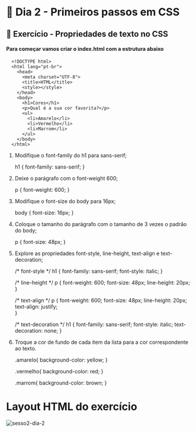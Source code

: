 # :dart: Dia 2 - Primeiros passos em CSS

## :rocket: Exercício - Propriedades de texto no CSS

#### Para começar vamos criar o index.html com a estrutura abaixo

      <!DOCTYPE html>
      <html lang="pt-br">
        <head>
          <meta charset="UTF-8">
          <title>HTML</title>
          <style></style>
        </head>
        <body>
          <h1>Cores</h1>
          <p>Qual é a sua cor favorita?</p>
          <ul>
            <li>Amarelo</li>
            <li>Vermelho</li>
            <li>Marrom</li>
          </ul>
        </body>
      </html>

1. Modifique o font-family do h1 para sans-serif;

    h1 { font-family: sans-serif; }

2. Deixe o parágrafo com o font-weight 600;

    p { font-weight: 600; }

3. Modifique o font-size do body para 16px;
    
    body { font-size: 16px; }

4. Coloque o tamanho do parágrafo com o tamanho de 3 vezes o padrão do body;

    p { font-size: 48px; }

5. Explore as propriedades font-style, line-height, text-align e text-decoration;
    
    /* font-style */
    h1 {
      font-family: sans-serif;
      font-style: italic;
    }
    
    /* line-height */
    p {
      font-weight: 600;
      font-size: 48px;
      line-height: 20px;    
    }
    
    /* text-align */
    p {
      font-weight: 600;
      font-size: 48px;
      line-height: 20px;
      text-align: justify;      
    }

    /* text-decoration */
    h1 {
      font-family: sans-serif;
      font-style: italic;
      text-decoration: none;
    }

6. Troque a cor de fundo de cada item da lista para a cor correspondente ao texto.

    .amarelo{ background-color: yellow; }

    .vermelho{ background-color: red; }

    .marrom{ background-color: brown; }
 
 
# Layout HTML do exercício

![sesso2-dia-2](https://github.com/rafaelmagalhaesguedes/trybe-exercicios/assets/8412507/692da090-6c25-4335-88ad-c61598f298a1)

